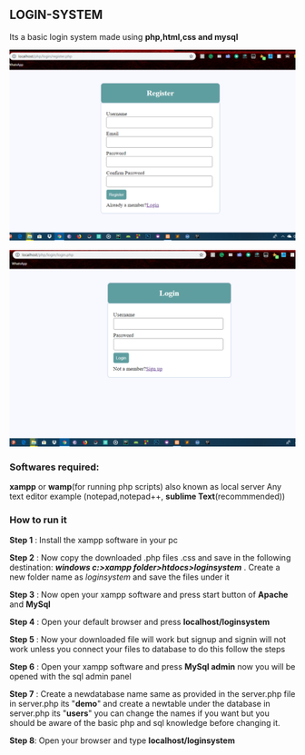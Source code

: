 ##  LOGIN-SYSTEM

Its a basic login system made using **php,html,css and mysql**

![](https://raw.githubusercontent.com/manumanoj0010/PHP_LOGIN_SYSTEM/master/images/11.png)

![](https://raw.githubusercontent.com/manumanoj0010/PHP_LOGIN_SYSTEM/master/images/22.png)


### Softwares required:
**xampp** or **wamp**(for running php scripts) also known as local server
Any text editor example (notepad,notepad++, **sublime Text**(recommmended))

### How to run it

**Step 1** : Install the xampp software in your pc

**Step 2** : Now copy the downloaded .php files .css and save in the following destination: ***windows c:>xampp folder>htdocs>loginsystem*** . Create a new folder name as *loginsystem* and save the files under it 

**Step 3** : Now open your xampp software and press start button of **Apache** and **MySql**

**Step 4** : Open your default browser and press **localhost/loginsystem**

**Step 5** : Now your downloaded file will work but signup and signin will not work unless you connect your files to database to do this follow the steps

**Step 6** : Open your xampp software and press **MySql admin** now you will be opened with the sql admin panel

**Step 7** : Create a newdatabase name same as provided in the server.php file in server.php its "**demo**" and create a newtable under the database in server.php its "**users**" you can change the names if you want but you should be aware of the basic php and sql knowledge before changing it.

**Step 8**: Open your browser and type **localhost/loginsystem**
